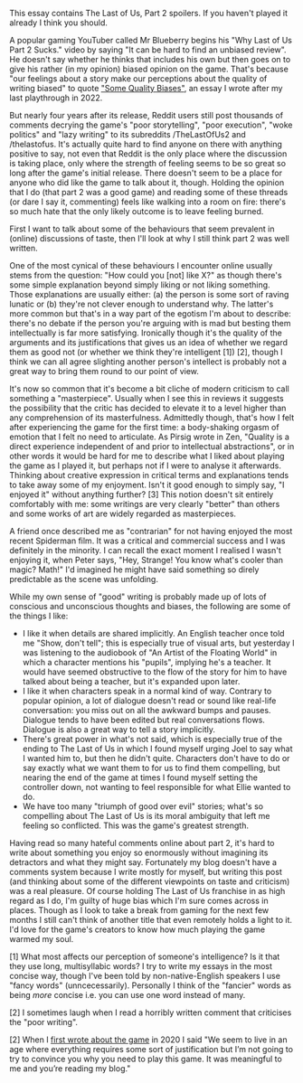 This essay contains The Last of Us, Part 2 spoilers. If you haven't played it already I think you should.

A popular gaming YouTuber called Mr Blueberry begins his "Why Last of Us Part 2 Sucks." video by saying "It can be hard to find an unbiased review". He doesn't say whether he thinks that includes his own but then goes on to give his rather (in my opinion) biased opinion on the game. That's because "our feelings about a story make our perceptions about the quality of writing biased" to quote ["Some Quality Biases"](/some-quality-biases/), an essay I wrote after my last playthrough in 2022.

But nearly four years after its release, Reddit users still post thousands of comments decrying the game's "poor storytelling", "poor execution", "woke politics" and "lazy writing" to its subreddits /TheLastOfUs2 and /thelastofus. It's actually quite hard to find anyone on there with anything positive to say, not even that Reddit is the only place where the discussion is taking place, only where the strength of feeling seems to be so great so long after the game's initial release. There doesn't seem to be a place for anyone who did like the game to talk about it, though. Holding the opinion that I do (that part 2 was a good game) and reading some of these threads (or dare I say it, commenting) feels like walking into a room on fire: there's so much hate that the only likely outcome is to leave feeling burned.

First I want to talk about some of the behaviours that seem prevalent in (online) discussions of taste, then I'll look at why I still think part 2 was well written.

One of the most cynical of these behaviours I encounter online usually stems from the question: "How could you \[not\] like X?" as though there's some simple explanation beyond simply liking or not liking something. Those explanations are usually either: (a) the person is some sort of raving lunatic or (b) they're not clever enough to understand why. The latter's more common but that's in a way part of the egotism I'm about to describe: there's no debate if the person you're arguing with is mad but besting them intellectually is far more satisfying. Ironically though it's the quality of the arguments and its justifications that gives us an idea of whether we regard them as good not (or whether we think they're intelligent [1]) [2], though I think we can all agree slighting another person's intellect is probably not a great way to bring them round to our point of view.

It's now so common that it's become a bit cliche of modern criticism to call something a "masterpiece". Usually when I see this in reviews it suggests the possibility that the critic has decided to elevate it to a level higher than any comprehension of its masterfulness. Admittedly though, that's how I felt after experiencing the game for the first time: a body-shaking orgasm of emotion that I felt no need to articulate. As Pirsig wrote in Zen, "Quality is a direct experience independent of and prior to intellectual abstractions", or in other words it would be hard for me to describe what I liked about playing the game as I played it, but perhaps not if I were to analyse it afterwards. Thinking about creative expression in critical terms and explanations tends to take away some of my enjoyment. Isn't it good enough to simply say, "I enjoyed it" without anything further? [3] This notion doesn't sit entirely comfortably with me: some writings are very clearly "better" than others and some works of art are widely regarded as masterpieces.

A friend once described me as "contrarian" for not having enjoyed the most recent Spiderman film. It was a critical and commercial success and I was definitely in the minority. I can recall the exact moment I realised I wasn't enjoying it, when Peter says, "Hey, Strange! You know what's cooler than magic? Math!" I'd imagined he might have said something so direly predictable as the scene was unfolding. 

While my own sense of "good" writing is probably made up of lots of conscious and unconscious thoughts and biases, the following are some of the things I like:
- I like it when details are shared implicitly. An English teacher once told me "Show, don't tell"; this is especially true of visual arts, but yesterday I was listening to the audiobook of "An Artist of the Floating World" in which a character mentions his "pupils", implying he's a teacher. It would have seemed obstructive to the flow of the story for him to have talked about being a teacher, but it's expanded upon later.
- I like it when characters speak in a normal kind of way. Contrary to popular opinion, a lot of dialogue doesn't read or sound like real-life conversation: you miss out on all the awkward bumps and pauses. Dialogue tends to have been edited but real conversations flows. Dialogue is also a great way to tell a story implicitly.
- There's great power in what's not said, which is especially true of the ending to The Last of Us in which I found myself urging Joel to say what I wanted him to, but then he didn't quite. Characters don't have to do or say exactly what we want them to for us to find them compelling, but nearing the end of the game at times I found myself setting the controller down, not wanting to feel responsible for what Ellie wanted to do.
- We have too many "triumph of good over evil" stories; what's so compelling about The Last of Us is its moral ambiguity that left me feeling so conflicted. This was the game's greatest strength.

Having read so many hateful comments online about part 2, it's hard to write about something you enjoy so enormously without imagining its detractors and what they might say. Fortunately my blog doesn't have a comments system because I write mostly for myself, but writing this post (and thinking about some of the different viewpoints on taste and criticism) was a real pleasure. Of course holding The Last of Us franchise in as high regard as I do, I'm guilty of huge bias which I'm sure comes across in places. Though as I look to take a break from gaming for the next few months I still can't think of another title that even remotely holds a light to it. I'd love for the game's creators to know how much playing the game warmed my soul.

[1] What most affects our perception of someone's intelligence? Is it that they use long, multisyllabic words? I try to write my essays in the most concise way, though I've been told by non-native-English speakers I use "fancy words" (unncecessarily). Personally I think of the "fancier" words as being _more_ concise i.e. you can use one word instead of many.

[2] I sometimes laugh when I read a horribly written comment that criticises the "poor writing".

[2] When I [first wrote about the game](/the-last-of-us-part-ii/) in 2020 I said "We seem to live in an age where everything requires some sort of justification but I’m not going to try to convince you why you need to play this game. It was meaningful to me and you’re reading my blog."